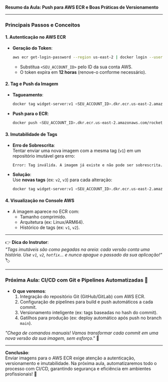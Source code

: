 **Resumo da Aula: Push para AWS ECR e Boas Práticas de Versionamento**  

---

### **Principais Passos e Conceitos**  

#### **1. Autenticação no AWS ECR**  
- **Geração do Token**:  
  ```bash  
  aws ecr get-login-password --region us-east-2 | docker login --username AWS --password-stdin <SEU_ACCOUNT_ID>.dkr.ecr.us-east-2.amazonaws.com  
  ```  
  - Substitua `<SEU_ACCOUNT_ID>` pelo ID da sua conta AWS.  
  - O token expira em **12 horas** (renove-o conforme necessário).  

#### **2. Tag e Push da Imagem**  
- **Tagueamento**:  
  ```bash  
  docker tag widget-server:v1 <SEU_ACCOUNT_ID>.dkr.ecr.us-east-2.amazonaws.com/rocketseat/widget-server:v1  
  ```  
- **Push para o ECR**:  
  ```bash  
  docker push <SEU_ACCOUNT_ID>.dkr.ecr.us-east-2.amazonaws.com/rocketseat/widget-server:v1  
  ```  

#### **3. Imutabilidade de Tags**  
- **Erro de Sobrescrita**:  
  Tentar enviar uma nova imagem com a mesma tag (`v1`) em um repositório imutável gera erro:  
  ```  
  Error: Tag inválida. A imagem já existe e não pode ser sobrescrita.  
  ```  
- **Solução**:  
  Use **novas tags** (ex: `v2`, `v3`) para cada alteração:  
  ```bash  
  docker tag widget-server:v1 <SEU_ACCOUNT_ID>.dkr.ecr.us-east-2.amazonaws.com/rocketseat/widget-server:v2  
  ```  

#### **4. Visualização no Console AWS**  
- A imagem aparece no ECR com:  
  - Tamanho comprimido.  
  - Arquitetura (ex: Linux/ARM64).  
  - Histórico de tags (ex: `v1`, `v2`).  

---

👉 **Dica do Instrutor**:  
*"Tags imutáveis são como pegadas na areia: cada versão conta uma história. Use `v1`, `v2`, `hotfix`... e nunca apague o passado da sua aplicação!"* 🏷️  

---

### **Próxima Aula: CI/CD com Git e Pipelines Automatizadas** 🚀  
- **O que veremos**:  
  1. Integração do repositório Git (GitHub/GitLab) com AWS ECR.  
  2. Configuração de pipelines para build e push automáticos a cada commit.  
  3. Versionamento inteligente (ex: tags baseadas no hash do commit).  
  4. Gatilhos para produção (ex: deploy automático após push no branch `main`).  

*"Chega de comandos manuais! Vamos transformar cada commit em uma nova versão da sua imagem, sem esforço."* 🤖  

---

**Conclusão**:  
Enviar imagens para o AWS ECR exige atenção a autenticação, versionamento e imutabilidade. Na próxima aula, automatizaremos todo o processo com CI/CD, garantindo segurança e eficiência em ambientes profissionais! 🚀